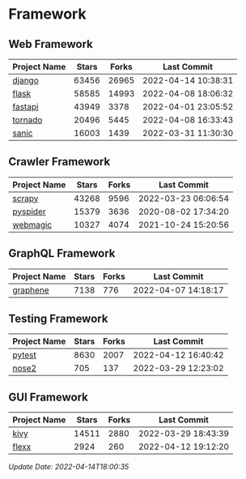 # Framework

## Web Framework
| Project Name | Stars | Forks | Last Commit |
| ------------ | ----- | ----- | ----------- |
| [django](https://github.com/django/django) | 63456 | 26965 | 2022-04-14 10:38:31 |
| [flask](https://github.com/pallets/flask) | 58585 | 14993 | 2022-04-08 18:06:32 |
| [fastapi](https://github.com/tiangolo/fastapi) | 43949 | 3378 | 2022-04-01 23:05:52 |
| [tornado](https://github.com/tornadoweb/tornado) | 20496 | 5445 | 2022-04-08 16:33:43 |
| [sanic](https://github.com/sanic-org/sanic) | 16003 | 1439 | 2022-03-31 11:30:30 |

## Crawler Framework
| Project Name | Stars | Forks | Last Commit |
| ------------ | ----- | ----- | ----------- |
| [scrapy](https://github.com/scrapy/scrapy) | 43268 | 9596 | 2022-03-23 06:06:54 |
| [pyspider](https://github.com/binux/pyspider) | 15379 | 3636 | 2020-08-02 17:34:20 |
| [webmagic](https://github.com/code4craft/webmagic) | 10327 | 4074 | 2021-10-24 15:20:56 |

## GraphQL Framework
| Project Name | Stars | Forks | Last Commit |
| ------------ | ----- | ----- | ----------- |
| [graphene](https://github.com/graphql-python/graphene) | 7138 | 776 | 2022-04-07 14:18:17 |

## Testing Framework
| Project Name | Stars | Forks | Last Commit |
| ------------ | ----- | ----- | ----------- |
| [pytest](https://github.com/pytest-dev/pytest) | 8630 | 2007 | 2022-04-12 16:40:42 |
| [nose2](https://github.com/nose-devs/nose2) | 705 | 137 | 2022-03-29 12:23:02 |

## GUI Framework
| Project Name | Stars | Forks | Last Commit |
| ------------ | ----- | ----- | ----------- |
| [kivy](https://github.com/kivy/kivy) | 14511 | 2880 | 2022-03-29 18:43:39 |
| [flexx](https://github.com/flexxui/flexx) | 2924 | 260 | 2022-04-12 19:12:20 |

*Update Date: 2022-04-14T18:00:35*